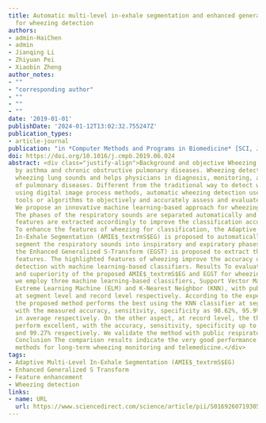 ```yaml
---
title: Automatic multi-level in-exhale segmentation and enhanced generalized S-transform
  for wheezing detection
authors:
- admin-HaiChen
- admin
- Jianqing Li
- Zhiyuan Pei
- Xiaobin Zheng
author_notes:
- ""
- "corresponding author"
- ""
- ""
- ""
date: '2019-01-01'
publishDate: '2024-01-12T13:02:32.755247Z'
publication_types:
- article-journal
publication: "in *Computer Methods and Programs in Biomedicine* [SCI, JCR Q1]"
doi: https://doi.org/10.1016/j.cmpb.2019.06.024
abstract: <div class="justify-align">Background and objective Wheezing is a common symptom of patients caused
  by asthma and chronic obstructive pulmonary diseases. Wheezing detection identifies
  wheezing lung sounds and helps physicians in diagnosis, monitoring, and treatment
  of pulmonary diseases. Different from the traditional way to detect wheezing sounds
  using digital image process methods, automatic wheezing detection uses computerized
  tools or algorithms to objectively and accurately assess and evaluate lung sounds.
  We propose an innovative machine learning-based approach for wheezing detection.
  The phases of the respiratory sounds are separated automatically and the wheezing
  features are extracted accordingly to improve the classification accuracy. Methods
  To enhance the features of wheezing for classification, the Adaptive Multi-Level
  In-Exhale Segmentation (AMIE$_textrmS$EG) is proposed to automatically and precisely
  segment the respiratory sounds into inspiratory and expiratory phases. Furthermore,
  the Enhanced Generalized S-Transform (EGST) is proposed to extract the wheezing
  features. The highlighted features of wheezing improve the accuracy of wheezing
  detection with machine learning-based classifiers. Results To evaluate the novelty
  and superiority of the proposed AMIE$_textrmS$EG and EGST for wheezing detection,
  we employ three machine learning-based classifiers, Support Vector Machine (SVM),
  Extreme Learning Machine (ELM) and K-Nearest Neighbor (KNN), with public datasets
  at segment level and record level respectively. According to the experimental results,
  the proposed method performs the best using the KNN classifier at segment level,
  with the measured accuracy, sensitivity, specificity as 98.62%, 95.9% and 99.3%
  in average respectively. On the other aspect, at record level, the three classifiers
  perform excellent, with the accuracy, sensitivity, specificity up to 99.52%, 100%
  and 99.27% respectively. We validate the method with public respiratory sounds dataset.
  Conclusion The comparison results indicate the very good performance of the proposed
  methods for long-term wheezing monitoring and telemedicine.</div>
tags:
- Adaptive Multi-Level In-Exhale Segmentation (AMIE$_textrmS$EG)
- Enhanced Generalized S Transform
- Feature enhancement
- Wheezing detection
links:
- name: URL
  url: https://www.sciencedirect.com/science/article/pii/S0169260719305048
---
```

